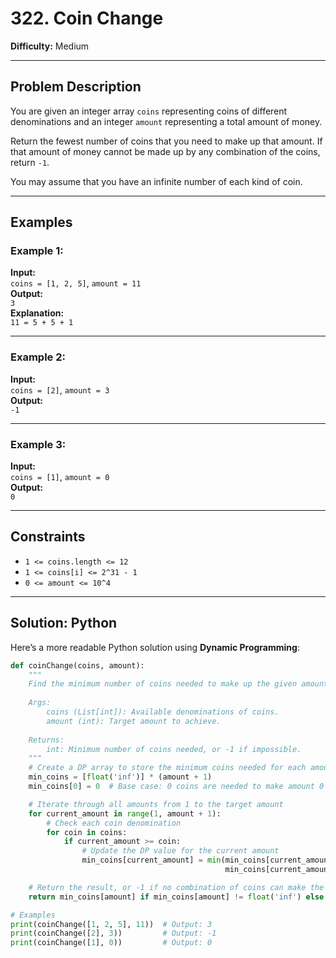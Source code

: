 # 322. Coin Change

**Difficulty:** Medium

---

## Problem Description

You are given an integer array `coins` representing coins of different denominations and an integer `amount` representing a total amount of money.

Return the fewest number of coins that you need to make up that amount. If that amount of money cannot be made up by any combination of the coins, return `-1`.

You may assume that you have an infinite number of each kind of coin.

---

## Examples

### Example 1:
**Input:**  
`coins = [1, 2, 5]`, `amount = 11`  
**Output:**  
`3`  
**Explanation:**  
`11 = 5 + 5 + 1`

---

### Example 2:
**Input:**  
`coins = [2]`, `amount = 3`  
**Output:**  
`-1`

---

### Example 3:
**Input:**  
`coins = [1]`, `amount = 0`  
**Output:**  
`0`

---

## Constraints
- `1 <= coins.length <= 12`
- `1 <= coins[i] <= 2^31 - 1`
- `0 <= amount <= 10^4`

---

## Solution: Python

Here’s a more readable Python solution using **Dynamic Programming**:

```python
def coinChange(coins, amount):
    """
    Find the minimum number of coins needed to make up the given amount.
    
    Args:
        coins (List[int]): Available denominations of coins.
        amount (int): Target amount to achieve.
    
    Returns:
        int: Minimum number of coins needed, or -1 if impossible.
    """
    # Create a DP array to store the minimum coins needed for each amount
    min_coins = [float('inf')] * (amount + 1)
    min_coins[0] = 0  # Base case: 0 coins are needed to make amount 0

    # Iterate through all amounts from 1 to the target amount
    for current_amount in range(1, amount + 1):
        # Check each coin denomination
        for coin in coins:
            if current_amount >= coin:
                # Update the DP value for the current amount
                min_coins[current_amount] = min(min_coins[current_amount], 
                                                min_coins[current_amount - coin] + 1)

    # Return the result, or -1 if no combination of coins can make the amount
    return min_coins[amount] if min_coins[amount] != float('inf') else -1

# Examples
print(coinChange([1, 2, 5], 11))  # Output: 3
print(coinChange([2], 3))         # Output: -1
print(coinChange([1], 0))         # Output: 0
